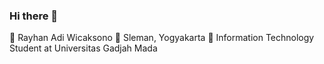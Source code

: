 ### Hi there 👋

👦 Rayhan Adi Wicaksono
📍  Sleman, Yogyakarta
🏫 Information Technology Student at Universitas Gadjah Mada



<!--
**Acediaa13/Acediaa13** is a ✨ _special_ ✨ repository because its `README.md` (this file) appears on your GitHub profile.

Here are some ideas to get you started:

- 🔭 I’m currently working on ...
- 🌱 I’m currently learning ...
- 👯 I’m looking to collaborate on ...
- 🤔 I’m looking for help with ...
- 💬 Ask me about ...
- 📫 How to reach me: ...
- 😄 Pronouns: ...
- ⚡ Fun fact: ...
-->
